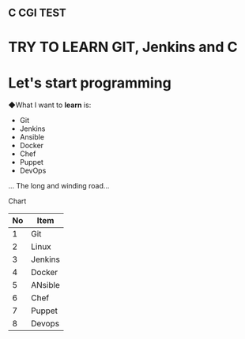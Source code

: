## C CGI TEST
# TRY TO LEARN GIT, Jenkins and C
# Let's start programming


◆What I want to **learn** is:
- Git
- Jenkins
- Ansible
- Docker
- Chef
- Puppet
- DevOps

... The long and winding road...

Chart

|No | Item
|--|--
|1|Git
|2|Linux
|3|Jenkins
|4|Docker
|5|ANsible
|6|Chef
|7|Puppet
|8| Devops

